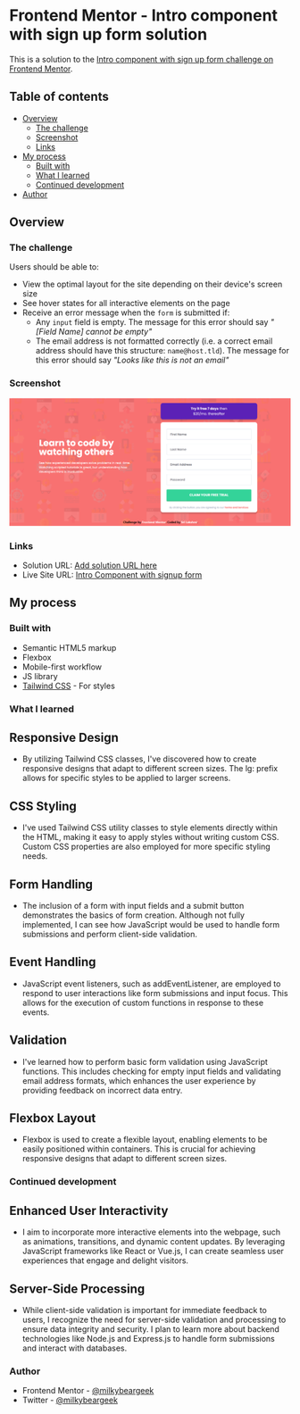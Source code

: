 # Frontend Mentor - Intro component with sign up form solution

This is a solution to the [Intro component with sign up form challenge on Frontend Mentor](https://www.frontendmentor.io/challenges/intro-component-with-signup-form-5cf91bd49edda32581d28fd1).

## Table of contents

- [Overview](#overview)
  - [The challenge](#the-challenge)
  - [Screenshot](#screenshot)
  - [Links](#links)
- [My process](#my-process)
  - [Built with](#built-with)
  - [What I learned](#what-i-learned)
  - [Continued development](#continued-development)
- [Author](#author)

## Overview

### The challenge

Users should be able to:

- View the optimal layout for the site depending on their device's screen size
- See hover states for all interactive elements on the page
- Receive an error message when the `form` is submitted if:
  - Any `input` field is empty. The message for this error should say _"[Field Name] cannot be empty"_
  - The email address is not formatted correctly (i.e. a correct email address should have this structure: `name@host.tld`). The message for this error should say _"Looks like this is not an email"_

### Screenshot

![](./src/intro-component-signup-form.png)

### Links

- Solution URL: [Add solution URL here](https://your-solution-url.com)
- Live Site URL: [Intro Component with signup form](https://intro-component-signupform-mbg.netlify.app/)

## My process

### Built with

- Semantic HTML5 markup
- Flexbox
- Mobile-first workflow
- JS library
- [Tailwind CSS](https://tailwind.com/) - For styles

### What I learned

## Responsive Design

- By utilizing Tailwind CSS classes, I've discovered how to create responsive designs that adapt to different screen sizes. The lg: prefix allows for specific styles to be applied to larger screens.

## CSS Styling

- I've used Tailwind CSS utility classes to style elements directly within the HTML, making it easy to apply styles without writing custom CSS. Custom CSS properties are also employed for more specific styling needs.

## Form Handling

- The inclusion of a form with input fields and a submit button demonstrates the basics of form creation. Although not fully implemented, I can see how JavaScript would be used to handle form submissions and perform client-side validation.

## Event Handling

- JavaScript event listeners, such as addEventListener, are employed to respond to user interactions like form submissions and input focus. This allows for the execution of custom functions in response to these events.

## Validation

- I've learned how to perform basic form validation using JavaScript functions. This includes checking for empty input fields and validating email address formats, which enhances the user experience by providing feedback on incorrect data entry.

## Flexbox Layout

- Flexbox is used to create a flexible layout, enabling elements to be easily positioned within containers. This is crucial for achieving responsive designs that adapt to different screen sizes.

### Continued development

## Enhanced User Interactivity

- I aim to incorporate more interactive elements into the webpage, such as animations, transitions, and dynamic content updates. By leveraging JavaScript frameworks like React or Vue.js, I can create seamless user experiences that engage and delight visitors.

## Server-Side Processing

- While client-side validation is important for immediate feedback to users, I recognize the need for server-side validation and processing to ensure data integrity and security. I plan to learn more about backend technologies like Node.js and Express.js to handle form submissions and interact with databases.

### Author

- Frontend Mentor - [@milkybeargeek](https://www.frontendmentor.io/profile/milkybeargeek)
- Twitter - [@milkybeargeek](https://twitter.com/milkybeargeek)
